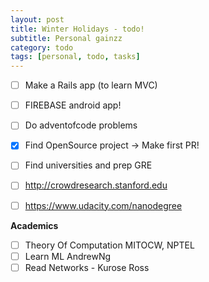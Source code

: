 ```yaml
---
layout: post
title: Winter Holidays - todo!
subtitle: Personal gainzz
category: todo
tags: [personal, todo, tasks]
---
```




- [ ] Make a Rails app (to learn MVC)
- [ ] FIREBASE android app!
- [ ] Do adventofcode problems
- [x] Find OpenSource project -> Make first PR!
- [ ] Find universities and prep GRE



- [ ] http://crowdresearch.stanford.edu
- [ ] https://www.udacity.com/nanodegree



**Academics**

- [ ] Theory Of Computation MITOCW, NPTEL
- [ ] Learn ML AndrewNg
- [ ] Read Networks - Kurose Ross